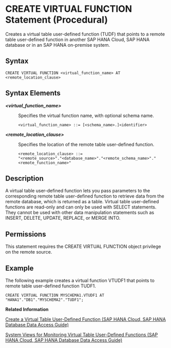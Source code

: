 <!-- loio55d2f440e375408194be7e58266733fa -->

# CREATE VIRTUAL FUNCTION Statement \(Procedural\)

Creates a virtual table user-defined function \(TUDF\) that points to a remote table user-defined function in another SAP HANA Cloud, SAP HANA database or in an SAP HANA on-premise system.



## Syntax

```
CREATE VIRTUAL FUNCTION <virtual_function_name> AT <remote_location_clause>
```



## Syntax Elements


<dl>
<dt><b>

*<virtual\_function\_name\>*

</b></dt>
<dd>

Specifies the virtual function name, with optional schema name.

```
<virtual_function_name> ::= [<schema_name>.]<identifier>
```



</dd>
</dl>


<dl>
<dt><b>

*<remote\_location\_clause\>*

</b></dt>
<dd>

Specifies the location of the remote table user-defined function.



</dd>
<dd>

```
<remote_location_clause> ::=
"<remote_source>"."<database_name>"."<remote_schema_name>"."<remote_function_name>"
```



</dd>
</dl>



## Description

A virtual table user-defined function lets you pass parameters to the corresponding remote table user-defined function to retrieve data from the remote database, which is returned as a table. Virtual table user-defined functions are read-only and can only be used with SELECT statements. They cannot be used with other data manipulation statements such as INSERT, DELETE, UPDATE, REPLACE, or MERGE INTO.



<a name="loio55d2f440e375408194be7e58266733fa__section_opr_ddt_5cb"/>

## Permissions

This statement requires the CREATE VIRTUAL FUNCTION object privilege on the remote source.



## Example

The following example creates a virtual function VTUDF1 that points to remote table user-defined function TUDF1.

```
CREATE VIRTUAL FUNCTION MYSCHEMA1.VTUDF1 AT "HANA1"."DB1"."MYSCHEMA2"."TUDF1";
```

**Related Information**  


[Create a Virtual Table User-Defined Function \(SAP HANA Cloud, SAP HANA Database Data Access Guide\)](https://help.sap.com/docs/hana-cloud-database/sap-hana-cloud-sap-hana-database-data-access-guide/create-virtual-table-user-defined-function)

[System Views for Monitoring Virtual Table User-Defined Functions \(SAP HANA Cloud, SAP HANA Database Data Access Guide\)](https://help.sap.com/docs/hana-cloud-database/sap-hana-cloud-sap-hana-database-data-access-guide/system-views-for-monitoring-virtual-table-user-defined-functions)

